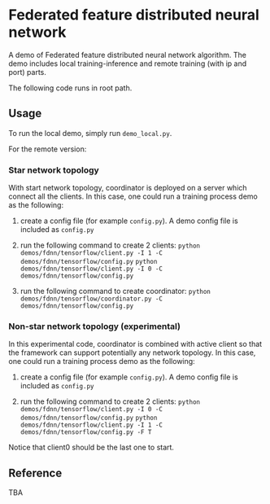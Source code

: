 # Federated feature distributed neural network

A demo of Federated feature distributed neural network algorithm. The demo includes local training-inference and remote training (with ip and port) parts.

The following code runs in root path.


## Usage

To run the local demo, simply run `demo_local.py`. 

For the remote version:

### Star network topology
With start network topology, coordinator is deployed on a server which connect all the clients. In this case, one could run a training process demo as the following:

1) create a config file (for example `config.py`). A demo config
file is included as `config.py`

2) run the following command to create 2 clients:
`python demos/fdnn/tensorflow/client.py -I 1 -C demos/fdnn/tensorflow/config.py`
`python demos/fdnn/tensorflow/client.py -I 0 -C demos/fdnn/tensorflow/config.py`

3) run the following command to create coordinator:
`python demos/fdnn/tensorflow/coordinator.py -C demos/fdnn/tensorflow/config.py`

### Non-star network topology (experimental)
In this experimental code, coordinator is combined with active client so that the framework can support potentially any network topology. In this case, one could run a training process demo as the following:

1) create a config file (for example `config.py`). A demo config
file is included as `config.py`

2) run the following command to create 2 clients:
`python demos/fdnn/tensorflow/client.py -I 0 -C demos/fdnn/tensorflow/config.py`
`python demos/fdnn/tensorflow/client.py -I 1 -C demos/fdnn/tensorflow/config.py -F T`

Notice that client0 should be the last one to start.


## Reference

TBA